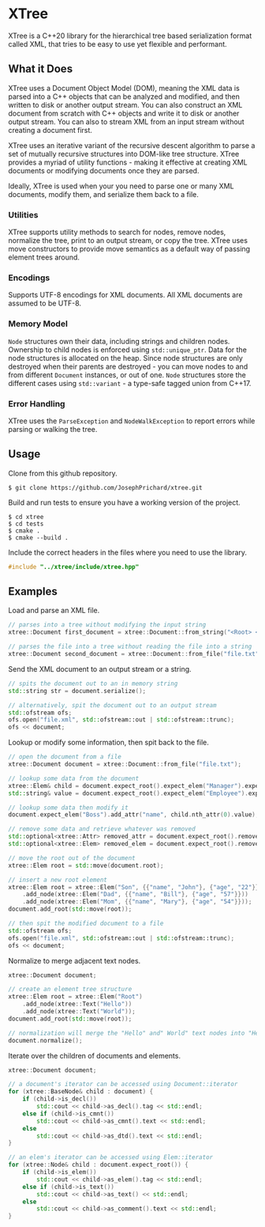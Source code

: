 # XTree
XTree is a C++20 library for the hierarchical tree based serialization format called XML, that tries to be easy to use yet flexible and performant.

## What it Does

XTree uses a Document Object Model (DOM), meaning the XML data is parsed into a C++ objects that can be analyzed and modified, and then written to disk or another output stream. You can also construct an XML document from scratch with C++ objects and write it to disk or another output stream. You can also to stream XML from an input stream without creating a document first. 

XTree uses an iterative variant of the recursive descent algorithm to parse a set of mutually recursive structures into DOM-like tree structure. XTree provides a myriad of utility functions - making it effective at creating XML documents or modifying documents once they are parsed.

Ideally, XTree is used when your you need to parse one or many XML documents, modify them, and serialize them back to a file.

### Utilities
XTree supports utility methods to search for nodes, remove nodes, normalize the tree, print to an output stream, or copy the tree.
XTree uses move constructors to provide move semantics as a default way of passing element trees around.

### Encodings
Supports UTF-8 encodings for XML documents. All XML documents are assumed to be UTF-8.

### Memory Model
`Node` structures own their data, including strings and children nodes. Ownership to child nodes is enforced using `std::unique_ptr`. Data for the node structures is allocated on the heap. Since node structures are only destroyed when their parents are destroyed - you can move nodes to and from different `Document` instances, or out of one. `Node` structures store the different cases using `std::variant` - a type-safe tagged union from C++17.

### Error Handling
XTree uses the `ParseException` and `NodeWalkException` to report errors while parsing or walking the tree.

## Usage

Clone from this github repository.
```shell
$ git clone https://github.com/JosephPrichard/xtree.git
```

Build and run tests to ensure you have a working version of the project.
```shell
$ cd xtree
$ cd tests
$ cmake .
$ cmake --build .
```

Include the correct headers in the files where you need to use the library.
```c++
#include "../xtree/include/xtree.hpp"
```

## Examples

Load and parse an XML file.

```c++
// parses into a tree without modifying the input string
xtree::Document first_document = xtree::Document::from_string("<Root> <Child> Hello World! </Child> </Root>");

// parses the file into a tree without reading the file into a string
xtree::Document second_document = xtree::Document::from_file("file.txt");
```

Send the XML document to an output stream or a string.
```c++
// spits the document out to an in memory string
std::string str = document.serialize();

// alternatively, spit the document out to an output stream
std::ofstream ofs;
ofs.open("file.xml", std::ofstream::out | std::ofstream::trunc);
ofs << document;
```

Lookup or modify some information, then spit back to the file.
```c++
// open the document from a file
xtree::Document document = xtree::Document::from_file("file.txt");

// lookup some data from the document
xtree::Elem& child = document.expect_root().expect_elem("Manager").expect_elem("Programmer");
std::string& value = document.expect_root().expect_elem("Employee").expect_attr("name").value;

// lookup some data then modify it
document.expect_elem("Boss").add_attr("name", child.nth_attr(0).value);

// remove some data and retrieve whatever was removed
std::optional<xtree::Attr> removed_attr = document.expect_root().remove_attr("name");
std::optional<xtree::Elem> removed_elem = document.expect_root().remove_elem("Child");

// move the root out of the document
xtree::Elem root = std::move(document.root);

// insert a new root element
xtree::Elem root = xtree::Elem("Son", {{"name", "John"}, {"age", "22"}})
    .add_node(xtree::Elem("Dad", {{"name", "Bill"}, {"age", "57"}}))
    .add_node(xtree::Elem("Mom", {{"name", "Mary"}, {"age", "54"}}));
document.add_root(std::move(root));

// then spit the modified document to a file
std::ofstream ofs;
ofs.open("file.xml", std::ofstream::out | std::ofstream::trunc);
ofs << document;
```

Normalize to merge adjacent text nodes.
```c++
xtree::Document document;

// create an element tree structure
xtree::Elem root = xtree::Elem("Root")
    .add_node(xtree::Text("Hello"))
    .add_node(xtree::Text("World"));
document.add_root(std::move(root));

// normalization will merge the "Hello" and" World" text nodes into "Hello World"
document.normalize();
```

Iterate over the children of documents and elements.
```c++
xtree::Document document;

// a document's iterator can be accessed using Document::iterator
for (xtree::BaseNode& child : document) {
    if (child->is_decl())
        std::cout << child->as_decl().tag << std::endl;
    else if (child->is_cmnt())
        std::cout << child->as_cmnt().text << std::endl;
    else
        std::cout << child->as_dtd().text << std::endl;
}

// an elem's iterator can be accessed using Elem::iterator
for (xtree::Node& child : document.expect_root()) {
    if (child->is_elem())
        std::cout << child->as_elem().tag << std::endl;
    else if (child->is_text())
        std::cout << child->as_text() << std::endl;
    else
        std::cout << child->as_comment().text << std::endl;
}
```

